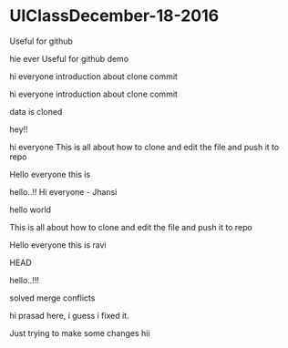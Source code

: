 # UIClassDecember-18-2016

Useful for github

hie ever
Useful for github demo




hi everyone
introduction about clone
commit






hi everyone
introduction about clone
commit






data is cloned


hey!!

hi everyone
This is all about how to clone and edit the file and push it to repo


Hello everyone this is 

hello..!!
Hi everyone - Jhansi



hello world


This is all about how to clone and edit the file and push it to repo

Hello everyone this is ravi


HEAD


hello..!!!



solved merge conflicts

hi prasad here, i guess i fixed it.

Just trying to make some changes
hii 
